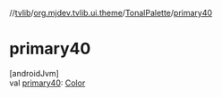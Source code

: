 //[tvlib](../../../index.md)/[org.mjdev.tvlib.ui.theme](../index.md)/[TonalPalette](index.md)/[primary40](primary40.md)

# primary40

[androidJvm]\
val [primary40](primary40.md): [Color](https://developer.android.com/reference/kotlin/androidx/compose/ui/graphics/Color.html)
